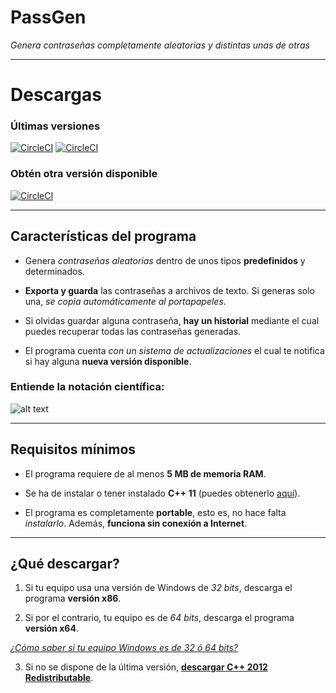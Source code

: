 # PassGen

*Genera contraseñas completamente aleatorias y distintas unas de otras*

---------

# Descargas

### Últimas versiones

[![CircleCI](https://img.shields.io/badge/Descarga%20(x64)-%C3%BAltima%20versi%C3%B3n-green.svg)](https://github.com/Javinator9889/WinRepairTool/raw/master/WinRepairTool%20(x64).exe)
[![CircleCI](https://img.shields.io/badge/Descarga%20(x86)-%C3%BAltima%20versi%C3%B3n-green.svg)](https://github.com/Javinator9889/WinRepairTool/raw/master/WinRepairTool%20(x32).exe)


### Obtén otra versión disponible

[![CircleCI](https://img.shields.io/badge/Descargas-Otras%20versiones-green.svg)](https://goo.gl/u75kUh)


---------

## Características del programa

+ Genera *contraseñas aleatorias* dentro de unos tipos **predefinidos** y determinados.

+ **Exporta y guarda** las contraseñas a archivos de texto. Si generas solo una, *se copia automáticamente al portapapeles*.

+ Si olvidas guardar alguna contraseña, **hay un historial** mediante el cual puedes recuperar todas las contraseñas generadas.

+ El programa cuenta *con un sistema de actualizaciones* el cual te notifica si hay alguna **nueva versión disponible**.

### Entiende la notación científica:

![alt text](https://fisiprogramacion.files.wordpress.com/2014/07/notacion_tabla.png "Tabla de equivalencias")

----------

## Requisitos mínimos

+ El programa requiere de al menos **5 MB de memoria RAM**.

+ Se ha de instalar o tener instalado **C++ 11** (puedes obtenerlo [aquí](https://www.microsoft.com/es-es/download/details.aspx?id=30679)).

+ El programa es completamente **portable**, esto es, no hace falta *instalarlo*. Además, **funciona sin conexión a Internet**.

----------

## ¿Qué descargar?

1. Si tu equipo usa una versión de Windows de *32 bits*, descarga el programa **versión x86**.

2. Si por el contrario, tu equipo es de *64 bits*, descarga el programa **versión x64**.

*[¿Cómo saber si tu equipo Windows es de 32 ó 64 bits?](https://support.microsoft.com/es-es/help/15056/windows-7-32-64-bit-faq)*

3. Si no se dispone de la última versión, **[descargar C++ 2012 Redistributable](https://www.microsoft.com/es-es/download/details.aspx?id=30679)**.
